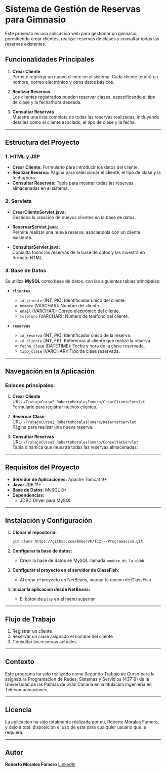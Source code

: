 # Sistema de Gestión de Reservas para Gimnasio

Este proyecto es una aplicación web para gestionar un gimnasio, permitiendo crear clientes, realizar reservas de clases y consultar todas las reservas existentes.

## Funcionalidades Principales

1. **Crear Cliente**  
   Permite registrar un nuevo cliente en el sistema. Cada cliente tendrá un nombre, correo electrónico y otros datos básicos.

2. **Realizar Reservas**  
   Los clientes registrados pueden reservar clases, especificando el tipo de clase y la fecha/hora deseada.

3. **Consultar Reservas**  
   Muestra una lista completa de todas las reservas realizadas, incluyendo detalles como el cliente asociado, el tipo de clase y la fecha.

---

## Estructura del Proyecto

### 1. HTML y JSP
- **Crear Cliente:** Formulario para introducir los datos del cliente.  
- **Realizar Reserva:** Página para seleccionar el cliente, el tipo de clase y la fecha/hora.  
- **Consultar Reservas:** Tabla para mostrar todas las reservas almacenadas en el sistema.  

### 2. Servlets

- **CrearClienteServlet.java:**  
  Gestiona la creación de nuevos clientes en la base de datos.

- **ReservarServlet.java:**  
  Permite realizar una nueva reserva, asociándola con un cliente existente.

- **ConsultarServlet.java:**  
  Consulta todas las reservas de la base de datos y las muestra en formato HTML.

### 3. Base de Datos

Se utiliza **MySQL** como base de datos, con las siguientes tablas principales:

- **`clientes`**
  - `id_cliente` (INT, PK): Identificador único del cliente.
  - `nombre` (VARCHAR): Nombre del cliente.
  - `email` (VARCHAR): Correo electrónico del cliente.
  - `telefono` (VARCHAR): Número de teléfono del cliente.

- **`reservas`**
  - `id_reserva` (INT, PK): Identificador único de la reserva.
  - `id_cliente` (INT, FK): Referencia al cliente que realizó la reserva.
  - `fecha_clase` (DATETIME): Fecha y hora de la clase reservada.
  - `tipo_clase` (VARCHAR): Tipo de clase reservada.

---

## Navegación en la Aplicación

### Enlaces principales:

1. **Crear Cliente**  
   URL: `/TrabajoCurso2_RobertoMoralesFumero/CrearClienteServlet`  
   Formulario para registrar nuevos clientes.

2. **Reservar Clase**  
   URL: `/TrabajoCurso2_RobertoMoralesFumero/ReservarServlet`  
   Página para realizar una nueva reserva.

3. **Consultar Reservas**  
   URL: `/TrabajoCurso2_RobertoMoralesFumero/ConsultarServlet`  
   Tabla dinámica que muestra todas las reservas almacenadas.

---

## Requisitos del Proyecto

- **Servidor de Aplicaciones:** Apache Tomcat 9+
- **Java:** JDK 11+
- **Base de Datos:** MySQL 8+
- **Dependencias:**
  - JDBC Driver para MySQL

---

## Instalación y Configuración

1. **Clonar el repositorio:**
   ```bash
   git clone https://github.com/RoberVF/TC2---Programacion.git
   
2. **Configurar la base de datos:**
   - Crear la base de datos en MySQL llamada `nombre_de_la_ddbb`
     
3. **Configurar el proyecto en el servidor de GlassFish:**
   - Al crear el proyecto en NetBeans, marcar la opcion de GlassFish
     
4. **Iniciar la aplicacion desde NetBeans:**
   - El boton de `play` en el menu superior

---

## Flujo de Trabajo

1. Registrar un cliente
2. Reservar un clase asignado el nombre del cliente
3. Consultar las reservas actuales

---

## Contexto
Este programa ha sido realizado como Segundo Trabajo de Curso para la asignatura Programacion de Redes, Sistemas y Servicios (43719) de la Universidad de las Palmas de Gran Canaria en la titulacion Ingenieria en Telecomunicaciones.

---

## Licencia
La aplicacion ha sido totalmente realizada por mi, Roberto Morales Fumero, y dejo a total disposicion el uso de esta para cualquier usuario que la requiera.

---

## Autor
**Roberto Morales Fumero**
[LinkedIn](https://www.linkedin.com/in/roberto-morales-fumero-5186891a8/)
     
